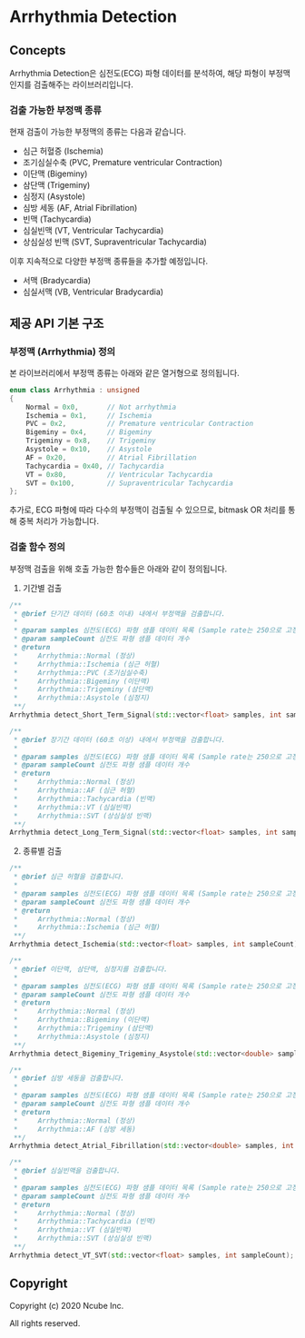 # Arrhythmia Detection

## Concepts
Arrhythmia Detection은 심전도(ECG) 파형 데이터를 분석하여, 해당 파형이 부정맥인지를 검출해주는 라이브러리입니다.

### 검출 가능한 부정맥 종류
현재 검출이 가능한 부정맥의 종류는 다음과 같습니다.
- 심근 허혈증 (Ischemia)
- 조기심실수축 (PVC, Premature ventricular Contraction)
- 이단맥 (Bigeminy)
- 삼단맥 (Trigeminy)
- 심정지 (Asystole)
- 심방 세동 (AF, Atrial Fibrillation)
- 빈맥 (Tachycardia)
- 심실빈맥 (VT, Ventricular Tachycardia)
- 상심실성 빈맥 (SVT, Supraventricular Tachycardia)

이후 지속적으로 다양한 부정맥 종류들을 추가할 예정입니다.
- 서맥 (Bradycardia)
- 심실서맥 (VB, Ventricular Bradycardia)

## 제공 API 기본 구조

### 부정맥 (Arrhythmia) 정의
본 라이브러리에서 부정맥 종류는 아래와 같은 열거형으로 정의됩니다.
```C++
enum class Arrhythmia : unsigned
{
    Normal = 0x0,       // Not arrhythmia
    Ischemia = 0x1,     // Ischemia
    PVC = 0x2,          // Premature ventricular Contraction
    Bigeminy = 0x4,     // Bigeminy
    Trigeminy = 0x8,    // Trigeminy
    Asystole = 0x10,    // Asystole
    AF = 0x20,          // Atrial Fibrillation
    Tachycardia = 0x40, // Tachycardia
    VT = 0x80,          // Ventricular Tachycardia
    SVT = 0x100,        // Supraventricular Tachycardia
};
```
추가로, ECG 파형에 따라 다수의 부정맥이 검출될 수 있으므로, bitmask OR 처리를 통해 중복 처리가 가능합니다.

### 검출 함수 정의
부정맥 검출을 위해 호출 가능한 함수들은 아래와 같이 정의됩니다.

1. 기간별 검출
```C++
/**
 * @brief 단기간 데이터 (60초 이내) 내에서 부정맥을 검출합니다.
 *
 * @param samples 심전도(ECG) 파형 샘플 데이터 목록 (Sample rate는 250으로 고정해야 함)
 * @param sampleCount 심전도 파형 샘플 데이터 개수
 * @return
 *     Arrhythmia::Normal (정상)
 *     Arrhythmia::Ischemia (심근 허혈)
 *     Arrhythmia::PVC (조기심실수축)
 *     Arrhythmia::Bigeminy (이단맥)
 *     Arrhythmia::Trigeminy (삼단맥)
 *     Arrhythmia::Asystole (심정지)
 **/
Arrhythmia detect_Short_Term_Signal(std::vector<float> samples, int sampleCount);

/**
 * @brief 장기간 데이터 (60초 이상) 내에서 부정맥을 검출합니다.
 *
 * @param samples 심전도(ECG) 파형 샘플 데이터 목록 (Sample rate는 250으로 고정해야 함)
 * @param sampleCount 심전도 파형 샘플 데이터 개수
 * @return
 *     Arrhythmia::Normal (정상)
 *     Arrhythmia::AF (심근 허혈)
 *     Arrhythmia::Tachycardia (빈맥)
 *     Arrhythmia::VT (심실빈맥)
 *     Arrhythmia::SVT (상심실성 빈맥)
 **/
Arrhythmia detect_Long_Term_Signal(std::vector<float> samples, int sampleCount);
```

2. 종류별 검출
```C++
/**
 * @brief 심근 허혈을 검출합니다.
 *
 * @param samples 심전도(ECG) 파형 샘플 데이터 목록 (Sample rate는 250으로 고정해야 함)
 * @param sampleCount 심전도 파형 샘플 데이터 개수
 * @return
 *     Arrhythmia::Normal (정상)
 *     Arrhythmia::Ischemia (심근 허혈)
 **/
Arrhythmia detect_Ischemia(std::vector<float> samples, int sampleCount);

/**
 * @brief 이단맥, 삼단맥, 심정지를 검출합니다.
 *
 * @param samples 심전도(ECG) 파형 샘플 데이터 목록 (Sample rate는 250으로 고정해야 함)
 * @param sampleCount 심전도 파형 샘플 데이터 개수
 * @return
 *     Arrhythmia::Normal (정상)
 *     Arrhythmia::Bigeminy (이단맥)
 *     Arrhythmia::Trigeminy (삼단맥)
 *     Arrhythmia::Asystole (심정지)
 **/
Arrhythmia detect_Bigeminy_Trigeminy_Asystole(std::vector<double> samples, int sampleCount);

/**
 * @brief 심방 세동을 검출합니다.
 *
 * @param samples 심전도(ECG) 파형 샘플 데이터 목록 (Sample rate는 250으로 고정해야 함)
 * @param sampleCount 심전도 파형 샘플 데이터 개수
 * @return
 *     Arrhythmia::Normal (정상)
 *     Arrhythmia::AF (심방 세동)
 **/
Arrhythmia detect_Atrial_Fibrillation(std::vector<double> samples, int sampleCount);

/**
 * @brief 심실빈맥을 검출합니다.
 *
 * @param samples 심전도(ECG) 파형 샘플 데이터 목록 (Sample rate는 250으로 고정해야 함)
 * @param sampleCount 심전도 파형 샘플 데이터 개수
 * @return
 *     Arrhythmia::Normal (정상)
 *     Arrhythmia::Tachycardia (빈맥)
 *     Arrhythmia::VT (심실빈맥)
 *     Arrhythmia::SVT (상심실성 빈맥)
 **/
Arrhythmia detect_VT_SVT(std::vector<float> samples, int sampleCount);
```

## Copyright
Copyright (c) 2020 Ncube Inc.

All rights reserved.
